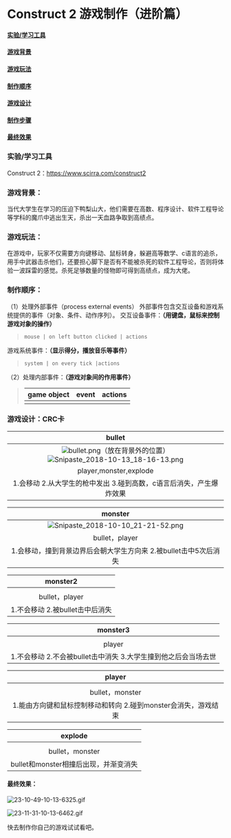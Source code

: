 
# Construct 2 游戏制作（进阶篇）



#### <a href="#实验/学习工具">实验/学习工具</a>

#### <a href="#游戏背景">游戏背景</a>

#### <a href="#游戏玩法">游戏玩法</a>

#### <a href="#制作顺序">制作顺序</a>

#### <a href="#游戏设计">游戏设计</a>

#### <a href="#制作步骤">制作步骤</a>

#### <a href="#最终效果">最终效果</a>



### 实验/学习工具

Construct 2：https://www.scirra.com/construct2



### 游戏背景：

当代大学生在学习的压迫下鸭梨山大，他们需要在高数、程序设计、软件工程导论等学科的魔爪中逃出生天，杀出一天血路争取到高绩点。

### 游戏玩法：

在游戏中，玩家不仅需要方向键移动、鼠标转身，躲避高等数学、c语言的追杀，用手中武器击杀他们，还要担心脚下是否有不能被杀死的软件工程导论，否则将体验一波踩雷的感觉。杀死足够数量的怪物即可得到高绩点，成为大佬。

### 制作顺序：

（1）处理外部事件（process external events）
外部事件包含交互设备和游戏系统提供的事件（对象、条件、动作序列）。
交互设备事件：**（用键盘，鼠标来控制游戏对象的操作）**

> ```
> mouse | on left button clicked | actions
> ```

游戏系统事件：**（显示得分，播放音乐等事件）**

> ```
> system | on every tick |actions
> ```

（2）处理内部事件：**（游戏对象间的作用事件）**

> | game object | event | actions |
> | ----------- | ----- | ------- |
> |             |       |         |

### 游戏设计：CRC卡

|                            bullet                            |
| :----------------------------------------------------------: |
| ![bullet.png](https://github.com/beilineili/huangjzmhomework/blob/gh-pages/images/bullet.png?raw=true)（放在背景外的位置）![Snipaste_2018-10-13_18-16-13.png](https://github.com/beilineili/huangjzmhomework/blob/gh-pages/images/Snipaste_2018-10-13_18-16-13.png?raw=true) |
|                    player,monster,explode                    |
| 1.会移动 2.从大学生的枪中发出 3.碰到高数，c语言后消失，产生爆炸效果 |



|                           monster                            |
| :----------------------------------------------------------: |
| ![Snipaste_2018-10-10_21-21-52.png](https://github.com/beilineili/huangjzmhomework/blob/gh-pages/images/Snipaste_2018-10-10_21-21-52.png?raw=true) |
|                        bullet，player                        |
| 1.会移动，撞到背景边界后会朝大学生方向来 2.被bullet击中5次后消失 |



|            monster2             |
| :-----------------------------: |
|                                 |
|         bullet，player          |
| 1.不会移动 2.被bullet击中后消失 |



|                           monster3                           |
| :----------------------------------------------------------: |
|                                                              |
|                            player                            |
| 1.不会移动 2.不会被bullet击中消失 3.大学生撞到他之后会当场去世 |



|                            player                            |
| :----------------------------------------------------------: |
|                                                              |
|                       bullet，monster                        |
| 1.能由方向键和鼠标控制移动和转向 2.碰到monster会消失，游戏结束 |

|                explode                |
| :-----------------------------------: |
|                                       |
|            bullet，monster            |
| bullet和monster相撞后出现，并渐变消失 |



#### 最终效果：

![23-10-49-10-13-6325.gif](https://github.com/beilineili/huangjzmhomework/blob/gh-pages/images/23-10-49-10-13-6325.gif?raw=true)



![23-11-31-10-13-6462.gif](https://github.com/beilineili/huangjzmhomework/blob/gh-pages/images/23-11-31-10-13-6462.gif?raw=true)

快去制作你自己的游戏试试看吧。